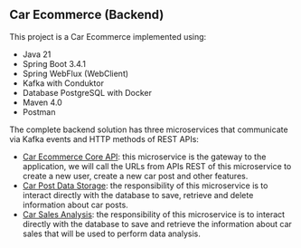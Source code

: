 ## Car Ecommerce (Backend)

This project is a Car Ecommerce implemented using:
* Java 21
* Spring Boot 3.4.1
* Spring WebFlux (WebClient)
* Kafka with Conduktor
* Database PostgreSQL with Docker
* Maven 4.0
* Postman

The complete backend solution has three microservices that communicate via Kafka events and HTTP methods of REST APIs:
 * [Car Ecommerce Core API](https://github.com/AmandaZaine/Car_Ecommerce_CoreAPI): this microservice is the gateway to the application, we will call the URLs from APIs REST of this microservice to create a new user, create a new car post and other features.
 * [Car Post Data Storage](https://github.com/AmandaZaine/carpostdatastorage): the responsibility of this microservice is to interact directly with the database to save, retrieve and delete information about car posts.
 * [Car Sales Analysis](https://github.com/AmandaZaine/carsalesanalysis): the responsibility of this microservice is to interact directly with the database to save and retrieve the information about car sales that will be used to perform data analysis.

